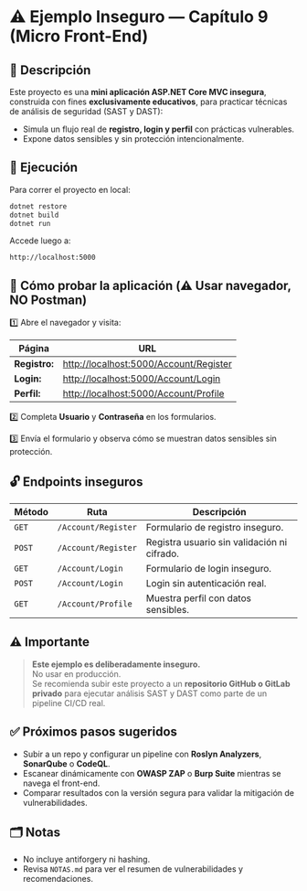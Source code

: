 # ⚠️ Ejemplo Inseguro — Capítulo 9 (Micro Front-End)

## 📌 Descripción

Este proyecto es una **mini aplicación ASP.NET Core MVC insegura**, construida con fines **exclusivamente educativos**, para practicar técnicas de análisis de seguridad (SAST y DAST):

- Simula un flujo real de **registro, login y perfil** con prácticas vulnerables.
- Expone datos sensibles y sin protección intencionalmente.

## 🚀 Ejecución

Para correr el proyecto en local:

```bash
dotnet restore
dotnet build
dotnet run
```

Accede luego a:

```
http://localhost:5000
```

## 🧭 Cómo probar la aplicación (⚠️ Usar navegador, NO Postman)

1️⃣ Abre el navegador y visita:

| Página        | URL                                                                              |
| ------------- | -------------------------------------------------------------------------------- |
| **Registro:** | [http://localhost:5000/Account/Register](http://localhost:5000/Account/Register) |
| **Login:**    | [http://localhost:5000/Account/Login](http://localhost:5000/Account/Login)       |
| **Perfil:**   | [http://localhost:5000/Account/Profile](http://localhost:5000/Account/Profile)   |

2️⃣ Completa **Usuario** y **Contraseña** en los formularios.

3️⃣ Envía el formulario y observa cómo se muestran datos sensibles sin protección.

## 🔓 Endpoints inseguros

| Método | Ruta                | Descripción                                 |
| ------ | ------------------- | ------------------------------------------- |
| `GET`  | `/Account/Register` | Formulario de registro inseguro.            |
| `POST` | `/Account/Register` | Registra usuario sin validación ni cifrado. |
| `GET`  | `/Account/Login`    | Formulario de login inseguro.               |
| `POST` | `/Account/Login`    | Login sin autenticación real.               |
| `GET`  | `/Account/Profile`  | Muestra perfil con datos sensibles.         |

## ⚠️ Importante

> **Este ejemplo es deliberadamente inseguro.**\
> No usar en producción.\
> Se recomienda subir este proyecto a un **repositorio GitHub o GitLab privado** para ejecutar análisis SAST y DAST como parte de un pipeline CI/CD real.

## ✅ Próximos pasos sugeridos

- Subir a un repo y configurar un pipeline con **Roslyn Analyzers**, **SonarQube** o **CodeQL**.
- Escanear dinámicamente con **OWASP ZAP** o **Burp Suite** mientras se navega el front-end.
- Comparar resultados con la versión segura para validar la mitigación de vulnerabilidades.

## 🗂️ Notas

- No incluye antiforgery ni hashing.
- Revisa `NOTAS.md` para ver el resumen de vulnerabilidades y recomendaciones.